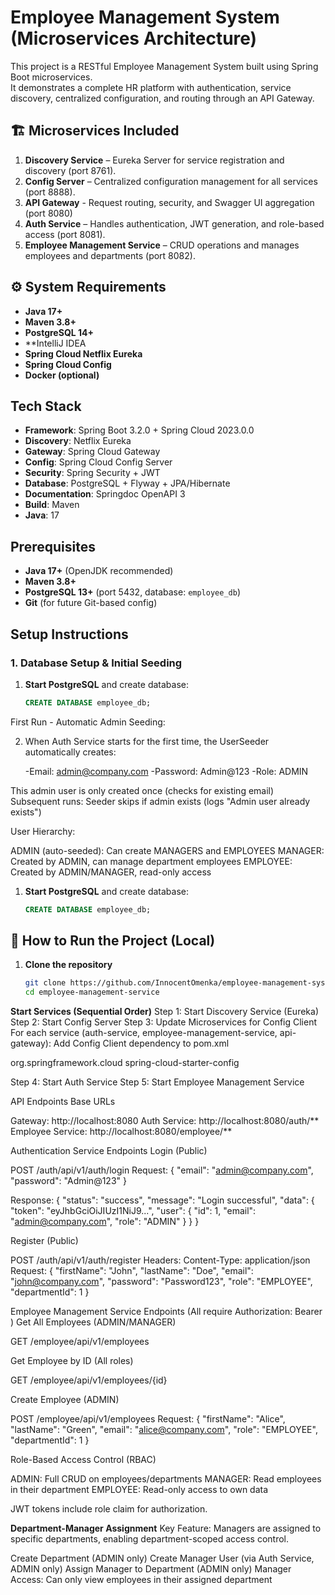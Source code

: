 # Employee Management System (Microservices Architecture)

This project is a RESTful Employee Management System built using Spring Boot microservices.  
It demonstrates a complete HR platform with authentication, service discovery, centralized configuration, and routing through an API Gateway.

## 🏗️ Microservices Included
1. **Discovery Service** – Eureka Server for service registration and discovery (port 8761).
2. **Config Server** – Centralized configuration management for all services (port 8888).
3. **API Gateway** - Request routing, security, and Swagger UI aggregation (port 8080)
4. **Auth Service** – Handles authentication, JWT generation, and role-based access (port 8081).
5. **Employee Management Service** – CRUD operations and manages employees and departments (port 8082).

## ⚙️ System Requirements
- **Java 17+**
- **Maven 3.8+**
- **PostgreSQL 14+**
- **IntelliJ IDEA
- **Spring Cloud Netflix Eureka**
- **Spring Cloud Config**
- **Docker (optional)**

## Tech Stack

- **Framework**: Spring Boot 3.2.0 + Spring Cloud 2023.0.0
- **Discovery**: Netflix Eureka
- **Gateway**: Spring Cloud Gateway
- **Config**: Spring Cloud Config Server
- **Security**: Spring Security + JWT
- **Database**: PostgreSQL + Flyway + JPA/Hibernate
- **Documentation**: Springdoc OpenAPI 3
- **Build**: Maven
- **Java**: 17

## Prerequisites

- **Java 17+** (OpenJDK recommended)
- **Maven 3.8+**
- **PostgreSQL 13+** (port 5432, database: `employee_db`)
- **Git** (for future Git-based config)

## Setup Instructions


### 1. Database Setup & Initial Seeding

1. **Start PostgreSQL** and create database:
   ```sql
   CREATE DATABASE employee_db;
First Run - Automatic Admin Seeding:

2. When Auth Service starts for the first time, the UserSeeder automatically creates:

   -Email: admin@company.com
   -Password: Admin@123
   -Role: ADMIN


This admin user is only created once (checks for existing email)
Subsequent runs: Seeder skips if admin exists (logs "Admin user already exists")


User Hierarchy:

ADMIN (auto-seeded): Can create MANAGERS and EMPLOYEES
MANAGER: Created by ADMIN, can manage department employees
EMPLOYEE: Created by ADMIN/MANAGER, read-only access

1. **Start PostgreSQL** and create database:
   ```sql
   CREATE DATABASE employee_db;

## 🚀 How to Run the Project (Local)

1. **Clone the repository**
   ```bash
   git clone https://github.com/InnocentOmenka/employee-management-system-microservices.git
   cd employee-management-service

**Start Services (Sequential Order)**
   Step 1: Start Discovery Service (Eureka)
   Step 2: Start Config Server
   Step 3: Update Microservices for Config Client
        For each service (auth-service, employee-management-service, api-gateway): Add Config Client dependency to pom.xml

<dependency>
<groupId>org.springframework.cloud</groupId>
<artifactId>spring-cloud-starter-config</artifactId>
</dependency>


   Step 4: Start Auth Service
   Step 5: Start Employee Management Service



API Endpoints
Base URLs

Gateway: http://localhost:8080
Auth Service: http://localhost:8080/auth/**
Employee Service: http://localhost:8080/employee/**

Authentication Service Endpoints
Login (Public)

POST /auth/api/v1/auth/login
Request:
{
"email": "admin@company.com",
"password": "Admin@123"
}

Response:
{
"status": "success",
"message": "Login successful",
"data": {
"token": "eyJhbGciOiJIUzI1NiJ9...",
"user": {
"id": 1,
"email": "admin@company.com",
"role": "ADMIN"
}
}
}

Register (Public)

POST /auth/api/v1/auth/register
Headers: Content-Type: application/json
Request:
{
"firstName": "John",
"lastName": "Doe",
"email": "john@company.com",
"password": "Password123",
"role": "EMPLOYEE",
"departmentId": 1
}


Employee Management Service Endpoints
(All require Authorization: Bearer <token>)
Get All Employees (ADMIN/MANAGER)

GET /employee/api/v1/employees

Get Employee by ID (All roles)

GET /employee/api/v1/employees/{id}

Create Employee (ADMIN)

POST /employee/api/v1/employees
Request:
{
"firstName": "Alice",
"lastName": "Green",
"email": "alice@company.com",
"role": "EMPLOYEE",
"departmentId": 1
}


Role-Based Access Control (RBAC)

ADMIN: Full CRUD on employees/departments
MANAGER: Read employees in their department
EMPLOYEE: Read-only access to own data

JWT tokens include role claim for authorization.

**Department-Manager Assignment**
Key Feature: Managers are assigned to specific departments, enabling department-scoped access control.

Create Department (ADMIN only)
Create Manager User (via Auth Service, ADMIN only)
Assign Manager to Department (ADMIN only)
Manager Access: Can only view employees in their assigned department
